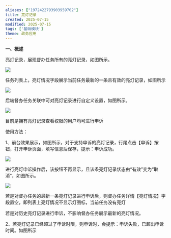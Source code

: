 ```yaml
---
aliases: ["1972422793903959702"]
title: 亮灯记录
created: 2025-07-15
modified: 2025-07-15
tags: ['基础模块']
theme: 政务应用
---
```


**一、概述**

亮灯记录，展现督办任务所有的亮灯记录，如图所示。

![](https://myhelpdoc.oss-cn-heyuan.aliyuncs.com/mdimages/e76b64aef0d83f25bb39c82961a91d8f.jpg)

任务列表上，亮灯情况字段展示当前任务最新的一条且有效的亮灯记录，如图所示

![](https://myhelpdoc.oss-cn-heyuan.aliyuncs.com/mdimages/6454cdb48a2941fe0fe09531b378958e.jpg)

后端督办任务关联中可对亮灯记录进行自定义设置，如图所示。

![](https://myhelpdoc.oss-cn-heyuan.aliyuncs.com/mdimages/ed085cc574eb83f5bc7bb130a92a5309.jpg)

目前是拥有亮灯记录查看权限的用户均可进行申诉

使用方法：

1、前台效果展示，如图所示，对于支持申诉的亮灯记录，行尾点击【申诉】按钮，打开申诉页面，填写信息后保存，提示：申诉成功。

![](https://myhelpdoc.oss-cn-heyuan.aliyuncs.com/mdimages/854319490c220323abb5bacefa639f9a.jpg)

进行亮灯申诉操作后，该按钮不再显示，且该条亮灯记录状态由“有效”变为“取消”，如图所示。

![](https://myhelpdoc.oss-cn-heyuan.aliyuncs.com/mdimages/d1d9969304357428477355a6aad32a3a.jpg)

若是对督办任务的最新一条亮灯记录进行申诉后，则督办任务详情【亮灯情况】字段置空，即列表上亮灯情况不显示灯图标，当前任务没有亮灯

若是对历史亮灯记录进行申诉，不影响督办任务展示最新的亮灯情况。

2、若亮灯记录已经超过了申诉时限，则申诉时，会提示：申诉失败，已超出申诉时间。如图所示

